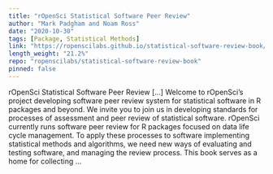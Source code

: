 ```yaml
---
title: "rOpenSci Statistical Software Peer Review"
author: "Mark Padgham and Noam Ross"
date: "2020-10-30"
tags: [Package, Statistical Methods]
link: "https://ropenscilabs.github.io/statistical-software-review-book/"
length_weight: "21.2%"
repo: "ropenscilabs/statistical-software-review-book"
pinned: false
---
```


rOpenSci Statistical Software Peer Review [...] Welcome to rOpenSci’s project
developing software peer review system
for statistical software in R packages and beyond. We invite you to join us
in developing standards for processes of assessment and peer review of
statistical software. rOpenSci currently runs software peer review for R packages focused on data
life cycle management. To apply these processes to software implementing
statistical methods and algorithms, we need new ways of evaluating and testing
software, and managing the review process. This book serves as a home for
collecting ...
